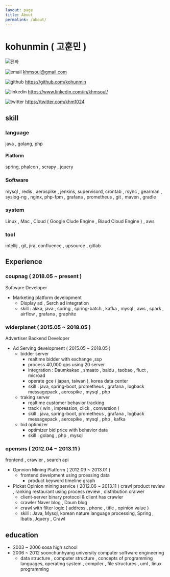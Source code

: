 ```yaml
---
layout: page
title: About
permalink: /about/
---
```

# kohunmin ( 고훈민 )

![전화](http://kohunmin.github.io/img/telephone.png)

![email](http://kohunmin.github.io/img/email.png) khmsoul@gmail.com

![github](http://kohunmin.github.io/img/github-logo.png) https://github.com/kohunmin

![linkedin](http://kohunmin.github.io/img/linkedin.png) https://www.linkedin.com/in/khmsoul/

![twitter](http://kohunmin.github.io/img/twitter.png) https://twitter.com/khm1024


## skill
### language
java , golang, php
#### Platform
spring, phalcon , scrapy , jquery
### Software
mysql , redis , aerospike , jenkins,  supervisord, crontab , rsync , gearman , syslog-ng , nginx, php-fpm , grafana , prometheus , git , maven , gradle
### system
Linux , Mac , Cloud ( Google Clude Engine , Biaud Cloud Engine ) , aws
### tool
intellij , git, jira, confluence , upsource , gitlab


## Experience
### coupnag ( 2018.05 ~ present )
Software Developer
* Marketing platform development
  * Display ad , Serch ad integration
  * skill : akka, java , spring , spring-batch , kafka , mysql , aws , spark , airflow , grafana , graphite


### widerplanet ( 2015.05 ~ 2018.05 )
Advertiser Backend Developer
* Ad Serving development ( 2015.05 ~ 2018.05 )
  * bidder server
    * realtime bidder with exchange ,ssp
    * process 40,000 qps using 20 server
    * integration : Daumkakao , smaato , baidu , taobao , fluct , microad
    * operate gce ( japan, taiwan ), korea data center
    * skill : java, spring-boot, prometheus , grafana , logback messagepack , aerospike , mysql , php
  * traking server
    * realtime customer behavior tracking
    * track ( win , impression, click , conversion )
    * skill : java, spring-boot, prometheus , grafana , logback messagepack , aerospike , mysql , php , kafka
  * bid optimizer
    *  optimizer bid price with behavior data
    *  skill : golang , php , mysql

### opensns ( 2012.04 ~ 2013.11 )
frontend , crawler , search api
* Opnnion Mining Platform ( 2012.09 ~ 2013.01 )
  * frontend develpment using prcessing data
    * product keyword timeline graph
* Pickat Opinion mining service ( 2012.06 ~ 2013.11 )
  crawl product review , ranking restaurant using process review , distribution cralwer  
    * client-server binary protocol & client has crawler
    * crawler Naver blog , Daum blog
    * crawl with filter logic ( address , phone , title , opinion value )
    * skill : Java, Mysql, korean nature language processing, Spring , Ibatis ,Jquery , Crawl

## education

* 2003 ~ 2006 sosa high school
* 2006 ~ 2012 soonchunhyang university computer software engineering
  * data structure , computer structure , concepts of programming languages, operating system , compiler , file structures , uml , linux programming

